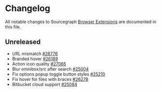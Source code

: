 <!--
###################################### READ ME ###########################################
### This changelog should always be read on `main` branch. Its contents on version   ###
### branches do not necessarily reflect the changes that have gone into that branch.   ###
##########################################################################################
-->

# Changelog

All notable changes to Sourcegraph [Browser Extensions](./README.md) are documented in this file.

<!-- START CHANGELOG -->

## Unreleased

- URL mismatch [#26776](https://github.com/sourcegraph/sourcegraph/pull/26776)
- Branded hover [#26189](https://github.com/sourcegraph/sourcegraph/pull/26189)
- Action icon quality [#27065](https://github.com/sourcegraph/sourcegraph/pull/27065)
- Blur omnibox/src after search [#25004](https://github.com/sourcegraph/sourcegraph/pull/25004)
- Fix options popup toggle button styles [#25210](https://github.com/sourcegraph/sourcegraph/pull/25210)
- Fix hover for files with braces [#26278](https://github.com/sourcegraph/sourcegraph/pull/26278)
- Bitbucket cloud support [#25084](https://github.com/sourcegraph/sourcegraph/pull/25084)
